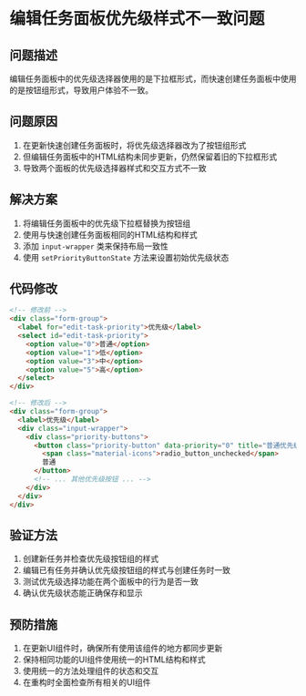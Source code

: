# 编辑任务面板优先级样式不一致问题

## 问题描述
编辑任务面板中的优先级选择器使用的是下拉框形式，而快速创建任务面板中使用的是按钮组形式，导致用户体验不一致。

## 问题原因
1. 在更新快速创建任务面板时，将优先级选择器改为了按钮组形式
2. 但编辑任务面板中的HTML结构未同步更新，仍然保留着旧的下拉框形式
3. 导致两个面板的优先级选择器样式和交互方式不一致

## 解决方案
1. 将编辑任务面板中的优先级下拉框替换为按钮组
2. 使用与快速创建任务面板相同的HTML结构和样式
3. 添加 `input-wrapper` 类来保持布局一致性
4. 使用 `setPriorityButtonState` 方法来设置初始优先级状态

## 代码修改
```html
<!-- 修改前 -->
<div class="form-group">
  <label for="edit-task-priority">优先级</label>
  <select id="edit-task-priority">
    <option value="0">普通</option>
    <option value="1">低</option>
    <option value="3">中</option>
    <option value="5">高</option>
  </select>
</div>

<!-- 修改后 -->
<div class="form-group">
  <label>优先级</label>
  <div class="input-wrapper">
    <div class="priority-buttons">
      <button class="priority-button" data-priority="0" title="普通优先级">
        <span class="material-icons">radio_button_unchecked</span>
        普通
      </button>
      <!-- ... 其他优先级按钮 ... -->
    </div>
  </div>
</div>
```

## 验证方法
1. 创建新任务并检查优先级按钮组的样式
2. 编辑已有任务并确认优先级按钮组的样式与创建任务时一致
3. 测试优先级选择功能在两个面板中的行为是否一致
4. 确认优先级状态能正确保存和显示

## 预防措施
1. 在更新UI组件时，确保所有使用该组件的地方都同步更新
2. 保持相同功能的UI组件使用统一的HTML结构和样式
3. 使用统一的方法处理组件的状态和交互
4. 在重构时全面检查所有相关的UI组件